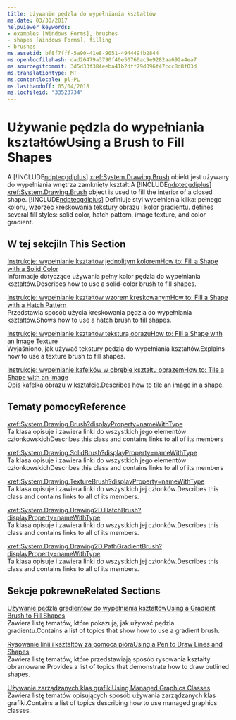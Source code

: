 ```yaml
---
title: Używanie pędzla do wypełniania kształtów
ms.date: 03/30/2017
helpviewer_keywords:
- examples [Windows Forms], brushes
- shapes [Windows Forms], filling
- brushes
ms.assetid: bf8f7fff-5a90-41e8-9051-494449fb2844
ms.openlocfilehash: dad26479a3790f40e50760ac9e9282aa692a4ea7
ms.sourcegitcommit: 3d5d33f384eeba41b2dff79d096f47ccc8d8f03d
ms.translationtype: MT
ms.contentlocale: pl-PL
ms.lasthandoff: 05/04/2018
ms.locfileid: "33523734"
---
```

# <a name="using-a-brush-to-fill-shapes"></a><span data-ttu-id="7abc7-102">Używanie pędzla do wypełniania kształtów</span><span class="sxs-lookup"><span data-stu-id="7abc7-102">Using a Brush to Fill Shapes</span></span>
<span data-ttu-id="7abc7-103">A [!INCLUDE[ndptecgdiplus](../../../../includes/ndptecgdiplus-md.md)] <xref:System.Drawing.Brush> obiekt jest używany do wypełniania wnętrza zamknięty kształt.</span><span class="sxs-lookup"><span data-stu-id="7abc7-103">A [!INCLUDE[ndptecgdiplus](../../../../includes/ndptecgdiplus-md.md)] <xref:System.Drawing.Brush> object is used to fill the interior of a closed shape.</span></span> [!INCLUDE[ndptecgdiplus](../../../../includes/ndptecgdiplus-md.md)]<span data-ttu-id="7abc7-104"> Definiuje styl wypełnienia kilka: pełnego koloru, wzorzec kreskowania tekstury obrazu i kolor gradientu.</span><span class="sxs-lookup"><span data-stu-id="7abc7-104"> defines several fill styles: solid color, hatch pattern, image texture, and color gradient.</span></span>  
  
## <a name="in-this-section"></a><span data-ttu-id="7abc7-105">W tej sekcji</span><span class="sxs-lookup"><span data-stu-id="7abc7-105">In This Section</span></span>  
 [<span data-ttu-id="7abc7-106">Instrukcje: wypełnianie kształtów jednolitym kolorem</span><span class="sxs-lookup"><span data-stu-id="7abc7-106">How to: Fill a Shape with a Solid Color</span></span>](../../../../docs/framework/winforms/advanced/how-to-fill-a-shape-with-a-solid-color.md)  
 <span data-ttu-id="7abc7-107">Informacje dotyczące używania pełny kolor pędzla do wypełniania kształtów.</span><span class="sxs-lookup"><span data-stu-id="7abc7-107">Describes how to use a solid-color brush to fill shapes.</span></span>  
  
 [<span data-ttu-id="7abc7-108">Instrukcje: wypełnianie kształtów wzorem kreskowanym</span><span class="sxs-lookup"><span data-stu-id="7abc7-108">How to: Fill a Shape with a Hatch Pattern</span></span>](../../../../docs/framework/winforms/advanced/how-to-fill-a-shape-with-a-hatch-pattern.md)  
 <span data-ttu-id="7abc7-109">Przedstawia sposób użycia kreskowania pędzla do wypełniania kształtów.</span><span class="sxs-lookup"><span data-stu-id="7abc7-109">Shows how to use a hatch brush to fill shapes.</span></span>  
  
 [<span data-ttu-id="7abc7-110">Instrukcje: wypełnianie kształtów teksturą obrazu</span><span class="sxs-lookup"><span data-stu-id="7abc7-110">How to: Fill a Shape with an Image Texture</span></span>](../../../../docs/framework/winforms/advanced/how-to-fill-a-shape-with-an-image-texture.md)  
 <span data-ttu-id="7abc7-111">Wyjaśniono, jak używać tekstury pędzla do wypełniania kształtów.</span><span class="sxs-lookup"><span data-stu-id="7abc7-111">Explains how to use a texture brush to fill shapes.</span></span>  
  
 [<span data-ttu-id="7abc7-112">Instrukcje: wypełnianie kafelków w obrębie kształtu obrazem</span><span class="sxs-lookup"><span data-stu-id="7abc7-112">How to: Tile a Shape with an Image</span></span>](../../../../docs/framework/winforms/advanced/how-to-tile-a-shape-with-an-image.md)  
 <span data-ttu-id="7abc7-113">Opis kafelka obrazu w kształcie.</span><span class="sxs-lookup"><span data-stu-id="7abc7-113">Describes how to tile an image in a shape.</span></span>  
  
## <a name="reference"></a><span data-ttu-id="7abc7-114">Tematy pomocy</span><span class="sxs-lookup"><span data-stu-id="7abc7-114">Reference</span></span>  
 <xref:System.Drawing.Brush?displayProperty=nameWithType>  
 <span data-ttu-id="7abc7-115">Ta klasa opisuje i zawiera linki do wszystkich jego elementów członkowskich</span><span class="sxs-lookup"><span data-stu-id="7abc7-115">Describes this class and contains links to all of its members</span></span>  
  
 <xref:System.Drawing.SolidBrush?displayProperty=nameWithType>  
 <span data-ttu-id="7abc7-116">Ta klasa opisuje i zawiera linki do wszystkich jego elementów członkowskich</span><span class="sxs-lookup"><span data-stu-id="7abc7-116">Describes this class and contains links to all of its members</span></span>  
  
 <xref:System.Drawing.TextureBrush?displayProperty=nameWithType>  
 <span data-ttu-id="7abc7-117">Ta klasa opisuje i zawiera linki do wszystkich jej członków.</span><span class="sxs-lookup"><span data-stu-id="7abc7-117">Describes this class and contains links to all of its members.</span></span>  
  
 <xref:System.Drawing.Drawing2D.HatchBrush?displayProperty=nameWithType>  
 <span data-ttu-id="7abc7-118">Ta klasa opisuje i zawiera linki do wszystkich jej członków.</span><span class="sxs-lookup"><span data-stu-id="7abc7-118">Describes this class and contains links to all of its members.</span></span>  
  
 <xref:System.Drawing.Drawing2D.PathGradientBrush?displayProperty=nameWithType>  
 <span data-ttu-id="7abc7-119">Ta klasa opisuje i zawiera linki do wszystkich jej członków.</span><span class="sxs-lookup"><span data-stu-id="7abc7-119">Describes this class and contains links to all of its members.</span></span>  
  
## <a name="related-sections"></a><span data-ttu-id="7abc7-120">Sekcje pokrewne</span><span class="sxs-lookup"><span data-stu-id="7abc7-120">Related Sections</span></span>  
 [<span data-ttu-id="7abc7-121">Używanie pędzla gradientów do wypełniania kształtów</span><span class="sxs-lookup"><span data-stu-id="7abc7-121">Using a Gradient Brush to Fill Shapes</span></span>](../../../../docs/framework/winforms/advanced/using-a-gradient-brush-to-fill-shapes.md)  
 <span data-ttu-id="7abc7-122">Zawiera listę tematów, które pokazują, jak używać pędzla gradientu.</span><span class="sxs-lookup"><span data-stu-id="7abc7-122">Contains a list of topics that show how to use a gradient brush.</span></span>  
  
 [<span data-ttu-id="7abc7-123">Rysowanie linii i kształtów za pomocą pióra</span><span class="sxs-lookup"><span data-stu-id="7abc7-123">Using a Pen to Draw Lines and Shapes</span></span>](../../../../docs/framework/winforms/advanced/using-a-pen-to-draw-lines-and-shapes.md)  
 <span data-ttu-id="7abc7-124">Zawiera listę tematów, które przedstawiają sposób rysowania kształty obramowane.</span><span class="sxs-lookup"><span data-stu-id="7abc7-124">Provides a list of topics that demonstrate how to draw outlined shapes.</span></span>  
  
 [<span data-ttu-id="7abc7-125">Używanie zarządzanych klas grafiki</span><span class="sxs-lookup"><span data-stu-id="7abc7-125">Using Managed Graphics Classes</span></span>](../../../../docs/framework/winforms/advanced/using-managed-graphics-classes.md)  
 <span data-ttu-id="7abc7-126">Zawiera listę tematów opisujących sposób używania zarządzanych klas grafiki.</span><span class="sxs-lookup"><span data-stu-id="7abc7-126">Contains a list of topics describing how to use managed graphics classes.</span></span>
